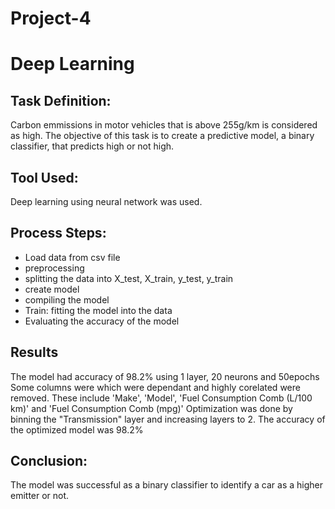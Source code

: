 # Project-4

# Deep Learning

## Task Definition: 
Carbon emmissions in motor vehicles that is above 255g/km is considered as high. The objective of this task is to create a predictive model, a binary classifier, that predicts high or not high. 

## Tool Used:
Deep learning using neural network was used. 

## Process Steps:
- Load data from csv file
- preprocessing
- splitting the data into X_test, X_train, y_test, y_train
- create model
- compiling the model
- Train: fitting the model into the data
- Evaluating the accuracy of the model

## Results
The model had accuracy of 98.2% using 1 layer, 20 neurons and 50epochs
Some columns were which were dependant and highly corelated were removed. These include 'Make', 'Model', 'Fuel Consumption Comb (L/100 km)' and 'Fuel Consumption Comb (mpg)'
Optimization was done by binning the "Transmission" layer and increasing layers to 2. 
The accuracy of the optimized model was 98.2%

## Conclusion:
The model was successful as a binary classifier to identify a car as a higher emitter or not. 
